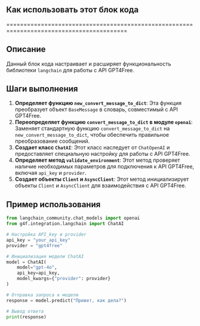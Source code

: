 ## Как использовать этот блок кода
=========================================================================================

Описание
-------------------------
Данный блок кода  настраивает и расширяет функциональность библиотеки `langchain` для работы с API GPT4Free.

Шаги выполнения
-------------------------
1. **Определяет функцию `new_convert_message_to_dict`**: Эта функция преобразует объект `BaseMessage` в словарь, совместимый с API GPT4Free. 
2. **Переопределяет функцию `convert_message_to_dict` в модуле `openai`**: Заменяет стандартную функцию `convert_message_to_dict` на `new_convert_message_to_dict`, чтобы обеспечить правильное преобразование сообщений.
3. **Создает класс `ChatAI`**: Этот класс наследует от `ChatOpenAI` и предоставляет специальную настройку для работы с API GPT4Free.
4. **Определяет метод `validate_environment`**: Этот метод проверяет наличие необходимых параметров для подключения к API GPT4Free, включая `api_key` и `provider`.
5. **Создает объекты `Client` и `AsyncClient`**:  Этот метод  инициализирует объекты `Client` и `AsyncClient` для взаимодействия с API GPT4Free. 

Пример использования
-------------------------

```python
from langchain_community.chat_models import openai
from g4f.integration.langchain import ChatAI

# Настройка API_key и provider
api_key = "your_api_key"
provider = "gpt4free"

# Инициализация модели ChatAI
model = ChatAI(
    model="gpt-4o",
    api_key=api_key,
    model_kwargs={"provider": provider}
)

# Отправка запроса к модели 
response = model.predict("Привет, как дела?")

# Вывод ответа
print(response)
```